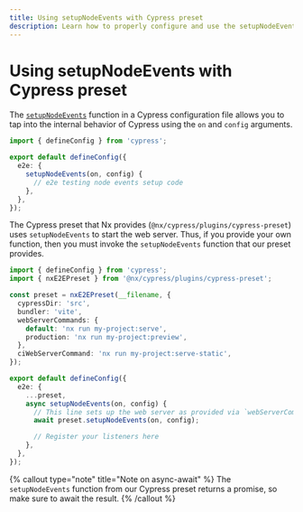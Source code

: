 ```yaml
---
title: Using setupNodeEvents with Cypress preset
description: Learn how to properly configure and use the setupNodeEvents function with Nx's Cypress preset to customize Cypress behavior while maintaining web server functionality.
---
```


# Using setupNodeEvents with Cypress preset

The [`setupNodeEvents`](https://docs.cypress.io/guides/references/configuration#setupNodeEvents) function in a Cypress configuration file allows you to tap into the internal behavior of Cypress using the `on` and `config` arguments.

```ts {% fileName="cypress.config.ts" %}
import { defineConfig } from 'cypress';

export default defineConfig({
  e2e: {
    setupNodeEvents(on, config) {
      // e2e testing node events setup code
    },
  },
});
```

The Cypress preset that Nx provides (`@nx/cypress/plugins/cypress-preset`) uses `setupNodeEvents` to start the web server. Thus, if you provide your own function, then you must invoke the `setupNodeEvents` function that our preset provides.

```ts {% fileName="cypress.config.ts" highlightLines=[19] %}
import { defineConfig } from 'cypress';
import { nxE2EPreset } from '@nx/cypress/plugins/cypress-preset';

const preset = nxE2EPreset(__filename, {
  cypressDir: 'src',
  bundler: 'vite',
  webServerCommands: {
    default: 'nx run my-project:serve',
    production: 'nx run my-project:preview',
  },
  ciWebServerCommand: 'nx run my-project:serve-static',
});

export default defineConfig({
  e2e: {
    ...preset,
    async setupNodeEvents(on, config) {
      // This line sets up the web server as provided via `webServerCommands` and `ciWebServerCommand`
      await preset.setupNodeEvents(on, config);

      // Register your listeners here
    },
  },
});
```

{% callout type="note" title="Note on async-await" %}
The `setupNodeEvents` function from our Cypress preset returns a promise, so make sure to await the result.
{% /callout %}
